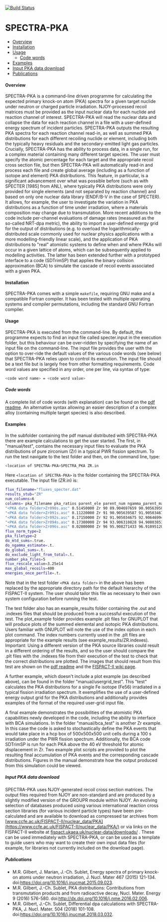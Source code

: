 [![Build Status](https://travis-ci.org/fispact/SPECTRA-PKA.svg?branch=master)](https://travis-ci.org/fispact/SPECTRA-PKA)

# SPECTRA-PKA

- [Overview](#overview)
- [Installation](#installation)
- [Usage](#usage)
  - [Code words](#code-words)
- [Examples](#examples)
- [Input PKA data download](#data-download)
- [Publications](#publications)

#### <a name="overview"></a>Overview

SPECTRA-PKA is a command-line driven programme for calculating the expected primary knock-on atom (PKA) spectra for a given target nuclide under neutron or charged particle irradiation. NJOY-processed recoil matrices must be provided as the input nuclear data for each nuclide and reaction channel of interest. SPECTRA-PKA will read the nuclear data and collapse the data for each reaction channel in a file with a user-defined energy spectrum of incident particles. SPECTRA-PKA outputs the resulting PKA spectra for each reaction channel read-in, as well as summed PKA distributions for each different recoiling nuclide or element, including both the typically heavy residuals and the secondary-emitted light gas particles. Crucially, SPECTRA-PKA has the ability to process data, in a single run, for a complex material containing many different target species. The user must specify the atomic percentage for each target and the appropriate recoil cross section file, but then SPECTRA-PKA will automatically read-in and process each file and create global average (including as a function of isotope and element) PKA distributions. This feature, in particular, is a significant advancement over what was possible before (such as with SPECTER [1985] from ANL), where typically PKA distributions were only provided for single elements (and not separated by reaction channel) and based on only one nuclear data library (ENDF/B-V in the case of SPECTER). It allows, for example, the user to investigate the variation in PKA distributions as a function of time under irradiation, where a materials composition may change due to transmutation. More recent additions to the code include per-channel evaluations of damage rates (measured as the so-called NRT-dpa metric), the ability to import a user-defined energy grid for the output of distributions (e.g. to overload the logarithmically-distributed scale commonly used for nuclear physics applications with a more modelling-friendly linear scale), and the application of PKA distributions to "real" atomistic systems to define when and where PKAs will occur in a given lattice of atoms, which can be subsequently applied to modelling activities.  The latter has been extended further with a prototyped interface to a code (SDTrimSP) that applies the binary collision approximation (BCA) to simulate the cascade of recoil events associated with a given PKA.

#### <a name="installation"></a>Installation

SPECTRA-PKA comes with a simple `makefile`, requiring GNU make and a compatible Fortran compiler. It has been tested with multiple operating systems and compiler permutations, including the standard GNU Fortran compiler. 

#### <a name="usage"></a>Usage

SPECTRA-PKA is executed from the command-line. By default, the programme expects to find an input file called specter.input in the execution folder, but this behaviour can be over-ridden by specifying the name of an input file on the command-line. The input file provides the user with the option to over-ride the default values of the various code words (see below) that SPECTRA-PKA relies upon to control its execution. The input file should be a text file but is largely free from other formatting requirements. Code word values are specified in any order, one per line, via syntax of type: 
```bash
<code word name> = <code word value>
```  

##### <a name="code-words"></a>Code words

A complete list of code words (with explanation) can be found on the [pdf readme](https://github.com/fispact/SPECTRA-PKA/blob/master/manual/manual.pdf). An alternative syntax allowing an easier description of a complex alloy (containing multiple target species) is also described.




#### <a name="examples"></a>Examples

In the subfolder containing the pdf manual distributed with SPECTRA-PKA there are example calculations to get the user started. The first, in "manual/test", contains the necessary input files to evaluate the PKA distributions of pure zirconium (Zr) in a typical PWR fission spectrum. To run the test navigate to the test folder and then, on the command line, type:

```bash
<location of SPECTRA-PKA>SPECTRA_PKA ZR.in
```
Here ```<location of SPECTRA-PKA>``` is the folder containing the SPECTRA-PKA executable. The input file (ZR.in) is:

```bash
flux_filename="fluxes_specter.dat"
results_stub="ZR"
num_columns=6
columns= pka_filename pka_ratios parent_ele parent_num ngamma_parent_mass ngamma_daughter_mass
"<PKA data folder>Zr090s.asc" 0.51450000 Zr 90 89.904697659 90.905639587
"<PKA data folder>Zr091s.asc" 0.11220000 Zr 91 90.905639587 91.905034675
"<PKA data folder>Zr092s.asc" 0.17150000 Zr 92 91.905034675 92.906469947
"<PKA data folder>Zr094s.asc" 0.17380000 Zr 94 93.906310828 94.908038530
"<PKA data folder>Zr096s.asc" 0.02800000 Zr 96 95.908271433 96.910951206
flux_norm_type=2
pka_filetype=2
do_mtd_sums=.true.
do_ngamma_estimate=.t.
do_global_sums=.t.
do_exclude_light_from_total=.t.
number_pka_files=5
flux_rescale_value=3.25e14
max_global_recoils=400
energies_once_perfile=.t.
```
Note that in the test folder ```<PKA data folder>``` in the above has been replaced by the appropriate directory path for the default hierarchy of the FISPACT-II system. The user should tailor this file as necessary to their own system configuration before running the test.

The test folder also has an example_results folder containing the .out and .indexes files that should be produced from a successful execution of the test. The plot_example folder provides example .plt files for GNUPLOT that will produce plots of the summed elemental and isotopic PKA distributions. Users familiar with GNUPLOT will note the use of the index option in each plot command. The index numbers currently used in the .plt files are appropriate for the example results (see example_results/ZR.indexes). Important: Using a different version of the PKA source libraries could result in a different ordering of the results, and so the user should compare the .plt files with the .indexes file from their execution of the test to check that the correct distributions are plotted. The images that should result from this test are shown on the [pdf readme](https://github.com/fispact/SPECTRA-PKA/blob/master/manual/readme.pdf) and the [FISPACT-II wiki page](http://fispact.ukaea.uk/wiki/Spectra-PKA).

A further example, which doesn't include a plot example (as described above), can be found in the folder "manual/usergrid_test". This "test" calculates the PKA distributions for a single Fe isotope (Fe56) irradiated in a typical fission irradiation spectrum. It exemplifies the use of a user-defined energy output grid for the PKA distributions and additionally provides examples of the format of the required user-grid input file.

A final example demonstrates the possibilities of the atomistic PKA capabilities newly developed in the code, including the ability to interface with BCA simulations. In the folder   "manual/bca_test" is another Zr example. In this case the code is asked to stochastically define the PKA events that would take place in a hcp box of 500x500x500 unit cells during a 100 s irradiation under the PWR fission spectrum. Additionally, the BCA code SDTrimSP is run for each PKA above the 40 eV threshold for atomic displacement in Zr. Two example plot scripts are provided to plot the resulting final accumulation of PKA events and the corresponding cascade distributions. Figures in the manual demonstrate how the output produced from this simulation could be viewed.

##### <a name="data-download"></a>Input PKA data download

SPECTRA-PKA uses NJOY-generated recoil cross section matrices. The output files required from NJOY are non-standard and are produced by a slightly modified version of the GROUPR module within NJOY. An evolving selection of databases produced using various international reaction cross section libraries (for various incident particle types) have been pre-calculated and are available to download as compressed tar archives from [www.ccfe.ac.uk/FISPACT-II/nuclear_data/PKA](https://www.ccfe.ac.uk/FISPACT-II/nuclear_data/PKA/) or via links on the FISPACT-II website at [fispact.ukaea.uk/nuclear-data/downloads/](https://fispact.ukaea.uk/nuclear-data/downloads/) . These can be used immediately with SPECTRA-PKA, or can be used as a template to guide users who may want to create their own input data files (for example, for libraries not currently included on the download page).

##### <a name="publications"></a>Publications

- M.R. Gilbert, J. Marian, J.-Ch. Sublet, Energy spectra of primary knock-on atoms under neutron irradiation, J. Nucl. Mater 467 (2015) 121-134. doi:https://doi.org/10.1016/j.jnucmat.2015.09.023.
- M.R. Gilbert, J.-Ch. Sublet, PKA distributions: Contributions from transmutation products and from radioactive decay, Nucl. Mater. Energy 9 (2016) 576-580. doi:http://dx.doi.org/10.1016/j.nme.2016.02.006.
- M.R. Gilbert, J.-Ch. Sublet, Differential dpa calculations with SPECTRA-PKA, J. Nucl. Mater. 504 (2018) 101-108. doi:https://doi.org/10.1016/j.jnucmat.2018.03.032.

